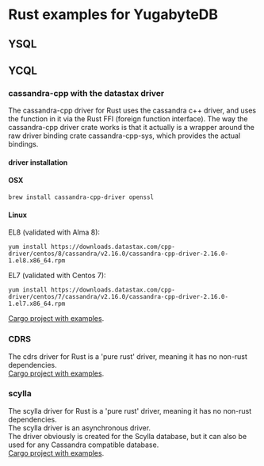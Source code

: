 # Rust examples for YugabyteDB

## YSQL

## YCQL

### cassandra-cpp with the datastax driver
The cassandra-cpp driver for Rust uses the cassandra c++ driver, and uses the function in it via the Rust FFI (foreign function interface).
The way the cassandra-cpp driver crate works is that it actually is a wrapper around the raw driver binding crate cassandra-cpp-sys, which provides the actual bindings.

#### driver installation
#### OSX
```shell
brew install cassandra-cpp-driver openssl
```
#### Linux
EL8 (validated with Alma 8):
```shell
yum install https://downloads.datastax.com/cpp-driver/centos/8/cassandra/v2.16.0/cassandra-cpp-driver-2.16.0-1.el8.x86_64.rpm
```
EL7 (validated with Centos 7):
```shell
yum install https://downloads.datastax.com/cpp-driver/centos/7/cassandra/v2.16.0/cassandra-cpp-driver-2.16.0-1.el7.x86_64.rpm
```
[Cargo project with examples](cassandra-cpp-datastax).  

### CDRS
The cdrs driver for Rust is a 'pure rust' driver, meaning it has no non-rust dependencies.  
[Cargo project with examples](cdrs).  

### scylla
The scylla driver for Rust is a 'pure rust' driver, meaning it has no non-rust dependencies.  
The scylla driver is an asynchronous driver.  
The driver obviously is created for the Scylla database, but it can also be used for any Cassandra compatible database.  
[Cargo project with examples](scylla).  

